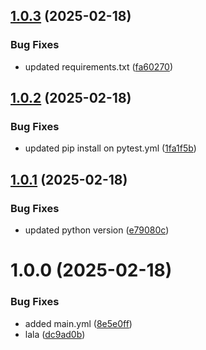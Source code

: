 ## [1.0.3](https://github.com/parishoffman/fastapi-beyond-CRUD/compare/v1.0.2...v1.0.3) (2025-02-18)


### Bug Fixes

* updated requirements.txt ([fa60270](https://github.com/parishoffman/fastapi-beyond-CRUD/commit/fa6027032a0bf2de26edd05425e945152d330361))

## [1.0.2](https://github.com/parishoffman/fastapi-beyond-CRUD/compare/v1.0.1...v1.0.2) (2025-02-18)


### Bug Fixes

* updated pip install on pytest.yml ([1fa1f5b](https://github.com/parishoffman/fastapi-beyond-CRUD/commit/1fa1f5b082e78adacd7eb16f091ac63c7b332e9a))

## [1.0.1](https://github.com/parishoffman/fastapi-beyond-CRUD/compare/v1.0.0...v1.0.1) (2025-02-18)


### Bug Fixes

* updated python version ([e79080c](https://github.com/parishoffman/fastapi-beyond-CRUD/commit/e79080c8cd2de0c90b088f20e93a5797b6c5e6bb))

# 1.0.0 (2025-02-18)


### Bug Fixes

* added main.yml ([8e5e0ff](https://github.com/parishoffman/fastapi-beyond-CRUD/commit/8e5e0ffffc21c3936a276fff4ab1359ab64c21bb))
* lala ([dc9ad0b](https://github.com/parishoffman/fastapi-beyond-CRUD/commit/dc9ad0b2bbef0383f02d28d828390d22d939c86d))
